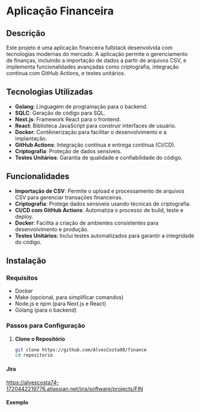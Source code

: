 # Aplicação Financeira

## Descrição

Este projeto é uma aplicação financeira fullstack desenvolvida com tecnologias modernas do mercado. A aplicação permite o gerenciamento de finanças, incluindo a importação de dados a partir de arquivos CSV, e implementa funcionalidades avançadas como criptografia, integração contínua com GitHub Actions, e testes unitários.

## Tecnologias Utilizadas

- **Golang**: Linguagem de programação para o backend.
- **SQLC**: Geração de código para SQL.
- **Next.js**: Framework React para o frontend.
- **React**: Biblioteca JavaScript para construir interfaces de usuário.
- **Docker**: Contêinerização para facilitar o desenvolvimento e a implantação.
- **GitHub Actions**: Integração contínua e entrega contínua (CI/CD).
- **Criptografia**: Proteção de dados sensíveis.
- **Testes Unitários**: Garantia de qualidade e confiabilidade do código.

## Funcionalidades

- **Importação de CSV**: Permite o upload e processamento de arquivos CSV para gerenciar transações financeiras.
- **Criptografia**: Protege dados sensíveis usando técnicas de criptografia.
- **CI/CD com GitHub Actions**: Automatiza o processo de build, teste e deploy.
- **Docker**: Facilita a criação de ambientes consistentes para desenvolvimento e produção.
- **Testes Unitários**: Inclui testes automatizados para garantir a integridade do código.

## Instalação

### Requisitos

- Docker
- Make (opcional, para simplificar comandos)
- Node.js e npm (para Next.js e React)
- Golang (para o backend)

### Passos para Configuração

1. **Clone o Repositório**

   ```bash
   git clone https://github.com/AlvesCosta08/finance
   cd repositorio

#### Jira 
https://alvescosta74-1720442219776.atlassian.net/jira/software/projects/FIN

#### Exemplo